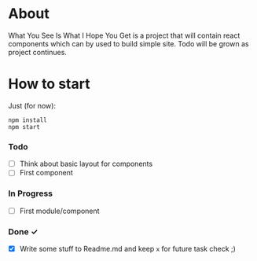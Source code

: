 # About
What You See Is What I Hope You Get is a project that will contain react components which can by used to build simple site.
Todo will be grown as project continues.

# How to start
Just (for now):

```
npm install
npm start
```

### Todo
- [ ] Think about basic layout for components
- [ ] First component

### In Progress

- [ ] First module/component

### Done ✓

- [x] Write some stuff to Readme.md and keep `x` for future task check ;)
